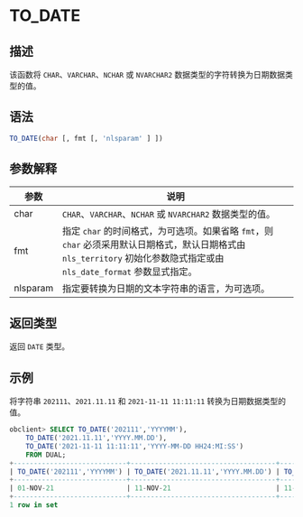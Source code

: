 TO_DATE 
============================



描述 
-----------------------

该函数将 `CHAR`、`VARCHAR`、`NCHAR` 或 `NVARCHAR2` 数据类型的字符转换为日期数据类型的值。

语法 
-----------------------

```sql
TO_DATE(char [, fmt [, 'nlsparam' ] ])
```



参数解释 
-------------------------



|    参数    |                                                        说明                                                         |
|----------|-------------------------------------------------------------------------------------------------------------------|
| char     | `CHAR`、`VARCHAR`、`NCHAR` 或 `NVARCHAR2` 数据类型的值。                                                                    |
| fmt      | 指定 `char` 的时间格式，为可选项。如果省略 `fmt`，则 `char` 必须采用默认日期格式，默认日期格式由 `nls_territory` 初始化参数隐式指定或由 `nls_date_format` 参数显式指定。 |
| nlsparam | 指定要转换为日期的文本字符串的语言，为可选项。                                                                                           |



返回类型 
-------------------------

返回 `DATE` 类型。

示例 
-----------------------

将字符串 `202111`、`2021.11.11` 和 `2021-11-11 11:11:11` 转换为日期数据类型的值。

```sql
obclient> SELECT TO_DATE('202111','YYYYMM'),
    TO_DATE('2021.11.11','YYYY.MM.DD'),
    TO_DATE('2021-11-11 11:11:11','YYYY-MM-DD HH24:MI:SS')
    FROM DUAL;
+----------------------------+------------------------------------+------------------------------------------------------+
| TO_DATE('202111','YYYYMM') | TO_DATE('2021.11.11','YYYY.MM.DD') | TO_DATE('2021-11-1111:11:11','YYYY-MM-DDHH24:MI:SS') |
+----------------------------+------------------------------------+------------------------------------------------------+
| 01-NOV-21                  | 11-NOV-21                          | 11-NOV-21                                            |
+----------------------------+------------------------------------+------------------------------------------------------+
1 row in set
```


